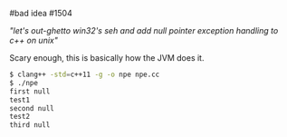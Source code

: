 #bad idea #1504

*"let's out-ghetto win32's seh and add null pointer exception handling to c++ on unix"*

Scary enough, this is basically how the JVM does it.

```bash
$ clang++ -std=c++11 -g -o npe npe.cc
$ ./npe
first null
test1
second null
test2
third null
```
